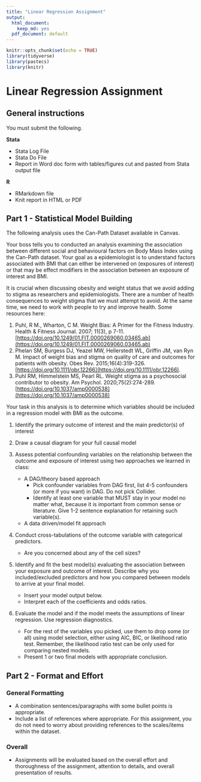 ```yaml
---
title: "Linear Regression Assignment"
output:
  html_document:
    keep_md: yes
  pdf_document: default
---
```



```r
knitr::opts_chunk$set(echo = TRUE)
library(tidyverse)
library(pastecs)
library(knitr)
```

# Linear Regression Assignment

## General instructions

You must submit the following. 

**Stata**

* Stata Log File
* Stata Do File
* Report in Word doc form with tables/figures cut and pasted from Stata output file

**R**

* RMarkdown file
* Knit report in HTML or PDF

## Part 1 - Statistical Model Building

The following analysis uses the Can-Path Dataset available in Canvas.  

Your boss tells you to conducted an analysis examining the association between different social and behavioural factors on Body Mass Index using the Can-Path dataset. Your goal as a epidemiologist is to understand factors associated with BMI that can either be intervened on (exposures of interest) or that may be effect modifiers in the association between an exposure of interest and BMI.

It is crucial when discussing obesity and weight status that we avoid adding to stigma as researchers and epidemiologists. There are a number of health consequences to weight stigma that we must attempt to avoid. At the same time, we need to work with people to try and improve health. Some resources here: 

1. Puhl, R M., Wharton, C M. Weight Bias: A Primer for the Fitness Industry. Health & Fitness Journal. 2007; 11(3), p 7-11. [https://doi.org/10.1249/01.FIT.0000269060.03465.ab](https://doi.org/10.1249/01.FIT.0000269060.03465.ab)
2. Phelan SM, Burgess DJ, Yeazel MW, Hellerstedt WL, Griffin JM, van Ryn M. Impact of weight bias and stigma on quality of care and outcomes for patients with obesity. Obes Rev. 2015;16(4):319-326. [https://doi.org/10.1111/obr.12266](https://doi.org/10.1111/obr.12266).
3. Puhl RM, Himmelstein MS, Pearl RL. Weight stigma as a psychosocial contributor to obesity. Am Psychol. 2020;75(2):274-289. [https://doi.org/10.1037/amp0000538](https://doi.org/10.1037/amp0000538)

Your task in this analysis is to determine which variables should be included in a regression model with BMI as the outcome.  

1. Identify the primary outcome of interest and the main predictor(s) of interest

2. Draw a causal diagram for your full causal model

3. Assess potential confounding variables on the relationship between the outcome and exposure of interest using two approaches we learned in class:  

    * A DAG/theory based approach
        * Pick confounder variables from DAG first, list 4-5 confounders (or more if you want) in DAG. Do not pick Collider.
        * Identify at least one variable that MUST stay in your model no matter what, because it is important from common sense or literature. Give 1-2 sentence explanation for retaining such variable(s).
    * A data driven/model fit approach  

4. Conduct cross-tabulations of the outcome variable with categorical predictors.

    * Are you concerned about any of the cell sizes?  

5. Identify and fit the best model(s) evaluating the association between your exposure and outcome of interest. Describe why you included/excluded predictors and how you compared between models to arrive at your final model.  

    * Insert your model output below. 
    * Interpret each of the coefficients and odds ratios.   

6. Evaluate the model and if the model meets the assumptions of linear regression. Use regression diagnostics. 

    * For the rest of the variables you picked, use them to drop some (or all) using model selection, either using AIC, BIC, or likelihood ratio test. Remember, the likelihood ratio test can be only used for comparing nested models.
    * Present 1 or two final models with appropriate conclusion.

## Part 2 - Format and Effort 

### General Formatting
- A combination sentences/paragraphs with some bullet points is appropriate.
- Include a list of references where appropriate. For this assignment, you do not need to worry
about providing references to the scales/items within the dataset.

### Overall
- Assignments will be evaluated based on the overall effort and thoroughness of the assignment, attention to details, and overall presentation of results.

